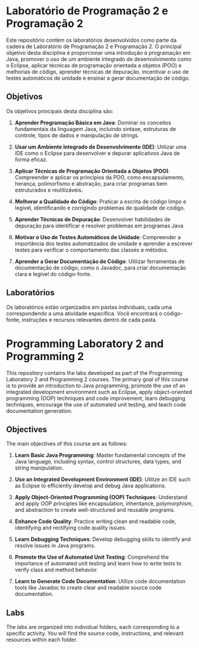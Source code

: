 # Laboratório de Programação 2 e Programação 2

Este repositório contém os laboratórios desenvolvidos como parte da cadeira de Laboratório de Programação 2 e Programação 2. O principal objetivo desta disciplina é proporcionar uma introdução à programação em Java, promover o uso de um ambiente integrado de desenvolvimento como o Eclipse, aplicar técnicas de programação orientada a objetos (POO) e melhorias de código, aprender técnicas de depuração, incentivar o uso de testes automáticos de unidade e ensinar a gerar documentação de código.

## Objetivos

Os objetivos principais desta disciplina são:

1. **Aprender Programação Básica em Java**: Dominar os conceitos fundamentais da linguagem Java, incluindo sintaxe, estruturas de controle, tipos de dados e manipulação de strings.

2. **Usar um Ambiente Integrado de Desenvolvimento (IDE)**: Utilizar uma IDE como o Eclipse para desenvolver e depurar aplicativos Java de forma eficaz.

3. **Aplicar Técnicas de Programação Orientada a Objetos (POO)**: Compreender e aplicar os princípios da POO, como encapsulamento, herança, polimorfismo e abstração, para criar programas bem estruturados e reutilizáveis.

4. **Melhorar a Qualidade do Código**: Praticar a escrita de código limpo e legível, identificando e corrigindo problemas de qualidade de código.

5. **Aprender Técnicas de Depuração**: Desenvolver habilidades de depuração para identificar e resolver problemas em programas Java.

6. **Motivar o Uso de Testes Automáticos de Unidade**: Compreender a importância dos testes automatizados de unidade e aprender a escrever testes para verificar o comportamento das classes e métodos.

7. **Aprender a Gerar Documentação de Código**: Utilizar ferramentas de documentação de código, como o Javadoc, para criar documentação clara e legível do código-fonte.

## Laboratórios

Os laboratórios estão organizados em pastas individuais, cada uma correspondendo a uma atividade específica. Você encontrará o código-fonte, instruções e recursos relevantes dentro de cada pasta.





# Programming Laboratory 2 and Programming 2

This repository contains the labs developed as part of the Programming Laboratory 2 and Programming 2 courses. The primary goal of this course is to provide an introduction to Java programming, promote the use of an integrated development environment such as Eclipse, apply object-oriented programming (OOP) techniques and code improvement, learn debugging techniques, encourage the use of automated unit testing, and teach code documentation generation.

## Objectives

The main objectives of this course are as follows:

1. **Learn Basic Java Programming**: Master fundamental concepts of the Java language, including syntax, control structures, data types, and string manipulation.

2. **Use an Integrated Development Environment (IDE)**: Utilize an IDE such as Eclipse to efficiently develop and debug Java applications.

3. **Apply Object-Oriented Programming (OOP) Techniques**: Understand and apply OOP principles like encapsulation, inheritance, polymorphism, and abstraction to create well-structured and reusable programs.

4. **Enhance Code Quality**: Practice writing clean and readable code, identifying and rectifying code quality issues.

5. **Learn Debugging Techniques**: Develop debugging skills to identify and resolve issues in Java programs.

6. **Promote the Use of Automated Unit Testing**: Comprehend the importance of automated unit testing and learn how to write tests to verify class and method behavior.

7. **Learn to Generate Code Documentation**: Utilize code documentation tools like Javadoc to create clear and readable source code documentation.

## Labs

The labs are organized into individual folders, each corresponding to a specific activity. You will find the source code, instructions, and relevant resources within each folder.
